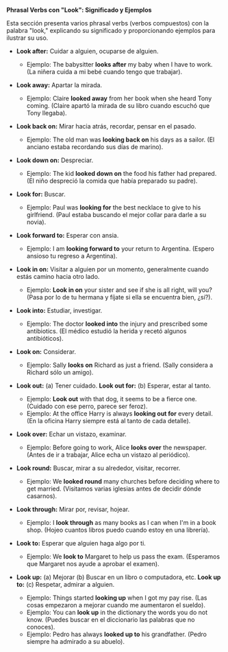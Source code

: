 

**Phrasal Verbs con "Look": Significado y Ejemplos**

Esta sección presenta varios phrasal verbs (verbos compuestos) con la palabra "look," explicando su significado y proporcionando ejemplos para ilustrar su uso.

*   **Look after:** Cuidar a alguien, ocuparse de alguien.
    *   Ejemplo: The babysitter **looks after** my baby when I have to work. (La niñera cuida a mi bebé cuando tengo que trabajar).

*   **Look away:** Apartar la mirada.
    *   Ejemplo: Claire **looked away** from her book when she heard Tony coming. (Claire apartó la mirada de su libro cuando escuchó que Tony llegaba).

*   **Look back on:** Mirar hacia atrás, recordar, pensar en el pasado.
    *   Ejemplo: The old man was **looking back on** his days as a sailor. (El anciano estaba recordando sus días de marino).

*   **Look down on:** Despreciar.
    *   Ejemplo: The kid **looked down on** the food his father had prepared. (El niño despreció la comida que había preparado su padre).

*   **Look for:** Buscar.
    *   Ejemplo: Paul was **looking for** the best necklace to give to his girlfriend. (Paul estaba buscando el mejor collar para darle a su novia).

*   **Look forward to:** Esperar con ansia.
    *   Ejemplo: I am **looking forward to** your return to Argentina. (Espero ansioso tu regreso a Argentina).

*   **Look in on:** Visitar a alguien por un momento, generalmente cuando estás camino hacia otro lado.
    *   Ejemplo: **Look in on** your sister and see if she is all right, will you? (Pasa por lo de tu hermana y fíjate si ella se encuentra bien, ¿sí?).

*   **Look into:** Estudiar, investigar.
    *   Ejemplo: The doctor **looked into** the injury and prescribed some antibiotics. (El médico estudió la herida y recetó algunos antibióticos).

*   **Look on:** Considerar.
    *   Ejemplo: Sally **looks on** Richard as just a friend. (Sally considera a Richard sólo un amigo).

*   **Look out:** (a) Tener cuidado. **Look out for:** (b) Esperar, estar al tanto.
    *   Ejemplo: **Look out** with that dog, it seems to be a fierce one. (Cuidado con ese perro, parece ser feroz).
    *   Ejemplo: At the office Harry is always **looking out for** every detail. (En la oficina Harry siempre está al tanto de cada detalle).

*   **Look over:** Echar un vistazo, examinar.
    *   Ejemplo: Before going to work, Alice **looks over** the newspaper. (Antes de ir a trabajar, Alice echa un vistazo al periódico).

*   **Look round:** Buscar, mirar a su alrededor, visitar, recorrer.
    *   Ejemplo: We **looked round** many churches before deciding where to get married. (Visitamos varias iglesias antes de decidir dónde casarnos).

*   **Look through:** Mirar por, revisar, hojear.
    *   Ejemplo: I **look through** as many books as I can when I'm in a book shop. (Hojeo cuantos libros puedo cuando estoy en una librería).

*   **Look to:** Esperar que alguien haga algo por ti.
    *   Ejemplo: We **look to** Margaret to help us pass the exam. (Esperamos que Margaret nos ayude a aprobar el examen).

*   **Look up:** (a) Mejorar (b) Buscar en un libro o computadora, etc. **Look up to:** (c) Respetar, admirar a alguien.
    *   Ejemplo: Things started **looking up** when I got my pay rise. (Las cosas empezaron a mejorar cuando me aumentaron el sueldo).
    *   Ejemplo: You can **look up** in the dictionary the words you do not know. (Puedes buscar en el diccionario las palabras que no conoces).
    *   Ejemplo: Pedro has always **looked up to** his grandfather. (Pedro siempre ha admirado a su abuelo).

